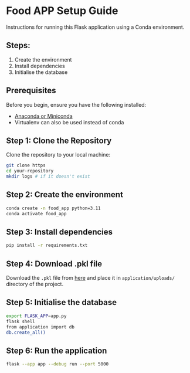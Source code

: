 # Food APP Setup Guide

Instructions for running this Flask application using a Conda environment.

## Steps:

1. Create the environment
2. Install dependencies
3. Initialise the database

## Prerequisites

Before you begin, ensure you have the following installed:

- [Anaconda or Miniconda](https://www.anaconda.com/products/individual)
- Virtualenv can also be used instead of conda

## Step 1: Clone the Repository

Clone the repository to your local machine:

```bash
git clone https
cd your-repository
mkdir logs # if it doesn't exist
```

## Step 2: Create the environment

```bash
conda create -n food_app python=3.11
conda activate food_app
```

## Step 3: Install dependencies

```bash
pip install -r requirements.txt
```

## Step 4: Download .pkl file

Download the `.pkl` file from [here](https://drive.google.com/file/d/1-88jnloMkVaWrKwW7LO6QjzzwimVXUtk/view?usp=sharing)
and place it in `application/uploads/` directory of the project.

## Step 5: Initialise the database

```bash
export FLASK_APP=app.py
flask shell
from application import db
db.create_all()
```

## Step 6: Run the application

```bash
flask --app app --debug run --port 5000
```


